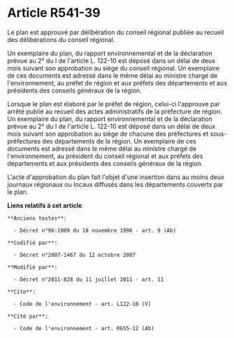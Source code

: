 # Article R541-39

Le plan est approuvé par délibération du conseil régional publiée au recueil des délibérations du conseil régional. 

Un exemplaire du plan, du rapport environnemental et de la déclaration prévue au 2° du I de l'article L. 122-10 est déposé
dans un délai de deux mois suivant son approbation au siège du conseil régional. Un exemplaire de ces documents est adressé
dans le même délai au ministre chargé de l'environnement, au préfet de région et aux préfets des départements et aux
présidents des conseils généraux de la région. 

Lorsque le plan est élaboré par le préfet de région, celui-ci l'approuve par arrêté publié au recueil des actes
administratifs de la préfecture de région. Un exemplaire du plan, du rapport environnemental et de la déclaration prévue au
2° du I de l'article L. 122-10 est déposé dans un délai de deux mois suivant son approbation au siège de chacune des
préfectures et sous-préfectures des départements de la région. Un exemplaire de ces documents est adressé dans le même délai
au ministre chargé de l'environnement, au président du conseil régional et aux préfets des départements et aux présidents des
conseils généraux de la région. 

L'acte d'approbation du plan fait l'objet d'une insertion dans au moins deux journaux régionaux ou locaux diffusés dans les
départements couverts par le plan.

**Liens relatifs à cet article**

	**Anciens textes**:

	  - Décret n°96-1009 du 18 novembre 1996 - art. 9 (Ab)

	**Codifié par**:

	  - Décret n°2007-1467 du 12 octobre 2007

	**Modifié par**:

	  - Décret n°2011-828 du 11 juillet 2011 - art. 11

	**Cite**:

	  - Code de l'environnement - art. L122-10 (V)

	**Cité par**:

	  - Code de l'environnement - art. R655-12 (Ab)
